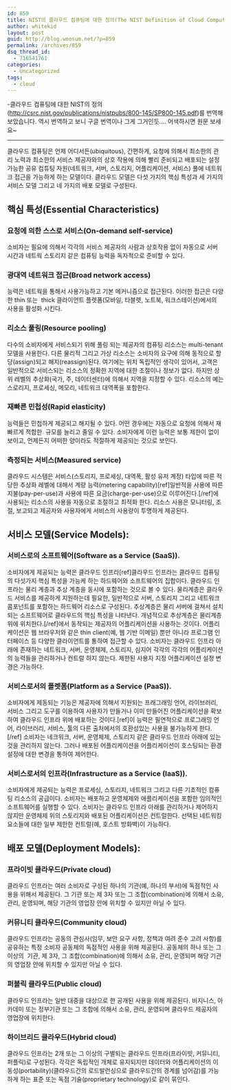 ```yaml
---
id: 859
title: NIST의 클라우드 컴퓨팅에 대한 정의(The NIST Definition of Cloud Computing)
author: whitekid
layout: post
guid: http://blog.woosum.net/?p=859
permalink: /archives/859
dsq_thread_id:
  - 716541761
categories:
  - Uncategorized
tags:
  - cloud
---
```

-클라우드 컴퓨팅에 대한 NIST의 정의(<http://csrc.nist.gov/publications/nistpubs/800-145/SP800-145.pdf>)를 번역해 보았습니다. 역시 번역하고 보니 구글 번역이나 그게 그거인듯.... 어색하시면 원문 보세요~

* * *

클라우드 컴퓨팅은 언제 어디서든(ubiquitous), 간편하게, 요청에 의해서 최소한의 관리 노력과 최소한의 서비스 제공자와의 상호 작용에 의해 빨리 준비되고 배포되는 설정 가능한 공유 컴튜팅 자원(네트워크, 서버, 스토리지, 어플리케이션, 서비스) 풀에 네트워크 접근을 가능하게 하는 모델이다. 클라우드 모델은 다섯 가지의 핵심 특성과 세 가지의 서비스 모델 그리고 네 가지의 배포 모델로 구성된다.

## 핵심 특성(Essential Characteristics)

### 요청에 의한 스스로 서비스(On-demand self-service)

소비자는 필요에 의해서 각각의 서비스 제공자의 사람과 상호작용 없이 자동으로 서버 시간과 네트웍 스토리지 같은 컴퓨팅 능력을 독자적으로 준비할 수 있다.

### 광대역 네트워크 접근(Broad network access)

능력은 네트웍을 통해서 사용가능하고 기본 메커니즘으로 접근된다. 이러한 접근은 다양한 thin 또는  thick 클라이언트 플렛폼(모바일, 타블렛, 노트북, 워크스테이션)에서의 사용을 활성화 시킨다.

### 리소스 풀링(Resource pooling)

다수의 소비자에게 서비스되기 위해 풀링 되는 제공자의 컴퓨팅 리소스는 multi-tenant 모델을 사용한다. 다른 물리적 그리고 가상 리소스는 소비자의 요구에 의해 동적으로 할당(assign)되고 해지(reassign)된다. 여기에는 위치 독립적인 생각이 있어서, 고객은 일반적으로 서비스되는 리소스의 정확한 지역에 대한 조절이나 정보가 없다. 하지만 상위 레벨의 추상화(국가, 주, 데이터센터)에 의해서 지역을 지정할 수 있다. 리소스의 예는 스로리지, 프로세싱, 메모리, 네트워크 대역폭을 포함한다.

### 재빠른 민첩성(Rapid elasticity)

능력들은 민첩하게 제공되고 해지될 수 있다. 어떤 경우에는 자동으로 요청에 의해서 재빠르게 적합한  규모를 늘리고 줄일 수 있다. 소비자에게 이런 능력은 보통 제한이 없이 보이고, 언제든지 어떠한 양이라도 적절하게 제공되는 것으로 보인다.

### 측정되는 서비스(Measured service)

클라우드 시스템은 서비스(스토리지, 프로세싱, 대역폭, 활성 유저 계정) 타입에 따른 적당한 추상화 레벨에 대해서 계량 능력(metering capability)[ref]일반적을 사용에 따른 지불(pay-per-use)과 사용에 따른 요금(charge-per-use)으로 이루어진다.[/ref]에 사용되는 리소스의 사용을 자동으로 조절하고 최적화 한다. 리소스 사용은 모니터링, 조절, 보고되고 제공자와 사용자에게 서비스의 사용량이 투명하게 제공된다.

## 서비스 모델(Service Models):

### 서비스로의 소프트웨어(Software as a Service (SaaS)).

소비자에게 제공되는 능력은 클라우드 인프라[ref]클라우드 인프라는 클라우드 컴퓨팅의 다섯가지 핵심 특성을 가능케 하는 하드웨어와 소프트웨어의 집합이다. 클라우드 인프라는 물리 계층과 추상 계층을 동시에 포함하는 것으로 볼 수 있다. 물리계층은 클라우드 서비스를 제공하게 지원하는데 필요한, 일반적으로 서버, 스토리지 그리고 네트워크 콤포넌트를 포함하는 하드웨어 리소스로 구성된다. 추상계층은 물리 서버에 걸쳐서 설치되는 소프트웨어로 클라우드의 핵심 특성을 나타낸다. 개념적으로 추상계층은 물리계층 위에 위치한다.[/ref]에서 동작되는 제공자의 어플리케이션을 사용하는 것이다. 어플리케이션은 웹 브라우저와 같은 thin client(예, 웹 기반 이메일) 뿐만 아니라 프로그램 인터페이스 등 다양한 클라이언트를 통하여 접근할 수 있다. 소비자는 클라우드 인프라 아래에 존재하는 네트워크, 서버, 운영체제, 스토리지, 심지어 각각의 각각의 어플리케이션의 능력들을 관리하거나 컨트럴 하지 않는다. 제한된 사용자 지정 어플리케이션 설정 변경은 가능하다.

### 서비스로서의 플렛폼(Platform as a Service (PaaS)).

소비자에게 제동되는 기능은 제공자에 의해서 지원되는 프래그래밍 언어, 라이브러리, 서비스 그리고 도구를 이용하여 사용자가 만들거나 이미 만들어진 어플리케이션을 확보하여 클라우드 인프라 위에 배포하는 것이다.[ref]이 능력은 필연적으로 프로그래밍 언어, 라이브러리, 서비스, 툴의 다른 출처에서의 호환성있는 사용을 불가능하게 한다.[/ref] 소비자는 네크워크, 서버, 운영체제, 스토리지 같은 클라우드 인프라 아래에 있는 것을 관리하지 않는다. 그러나 배포된 어플리케이션을 어플리케이션이 호스팅되는 환경 설정에 대한 변경을 통하여 제어한다.

### 서비스로서의 인프라(Infrastructure as a Service (IaaS)).

소비자에게 제공되는 능력은 프로세싱, 스토리지, 네트워크 그리고 다른 기초적인 컴퓨팅 리소스의 공급이다. 소비자는 배포하고 운영체제와 애플리케이션을 포함한 임의적인 소프트웨어를 실행할 수 있다. 소비자는 클라우드 인프라 아래를 관리하거나 제어하지 않지만 운영체제 위의 스토리지와 배포된 어플리케이션은 컨트럴한다. 선택된 네트워킹 요소들에 대한 일부 제한한 컨트럴(예, 호스트 방화벽)이 가능하다.

## 배포 모델(Deployment Models):

### 프라이빗 클라우드(Private cloud)

클라우드 인프라는 여러 소비자로 구성된 하나의 기관(예, 하나의 부서)에 독점적인 사용을 위해서 제공된다. 그 기관 또는 제 3자 또는 그 조합(combination)에 의해서 소유, 관리, 운영되며, 해당 기관의 영업장 안에 위치할 수 있지만 아닐 수 있다.

### 커뮤니티 클라우드(Community cloud)

클라우드 인프라는 공동의 관심사(임무, 보안 요구 사항, 정책과 여려 준수 고려 사항)를 공유하는 특정 소비자 공동체의 독점적인 사용을 위해 제공된다. 공동체의 하나 또는 그 이상의  기관, 제 3자, 그 조합(combination)에 의해서 소유, 관리, 운영되며 해당 기관의 영업장 안에 위치할 수 있지만 아닐 수 있다.

### 퍼블릭 클라우드(Public cloud)

클라우드 인프라는 일반 대중을 대상으로 한 공개된 사용을 위해 제공된다. 비지니스, 아카데미 또는 정부기관 또는 그 조합에 의해서 소유, 관리, 운영되며 클라우드 제공자의 영업장에 위치한다.

### 하이브리드 클라우드(Hybrid cloud)

클라우드 인프라는 2개 또는 그 이상의 구별되는 클라우드 인프라(프라이빗, 커뮤니티, 퍼플릭)로 구성된다. 각각은 독립적인 개체로 유지되지만 데이터와 어플리케이션의 이동성(portability)(클라우드간의 로드발런싱으로 클라우드간의 경계를 넘어감)를 가능하게 하는 표준 또는 독점 기술(proprietary technology)로 같이 묶인다.

<img id="smallDivTip" style="z-index: 90; border: 0px solid blue; position: absolute; left: 147px; top: 1438px;" src="chrome://dictionarytip/skin/dtipIconHover.png" alt="" />